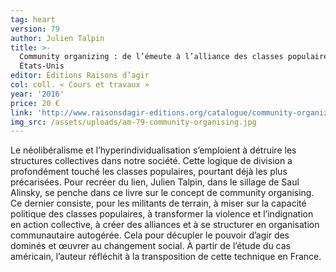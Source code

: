 ```yaml
---
tag: heart
version: 79
author: Julien Talpin
title: >-
  Community organizing : de l’émeute à l’alliance des classes populaires aux
  États-Unis
editor: Éditions Raisons d’agir
col: coll. « Cours et travaux »
year: '2016'
price: 20 €
link: 'http://www.raisonsdagir-editions.org/catalogue/community-organizing/'
img_src: /assets/uploads/am-79-community-organising.jpg
---
```

Le néolibéralisme et l’hyperindividualisation s’emploient à détruire les
 structures collectives dans notre société. Cette logique de division a profondément
 touché les classes populaires, pourtant déjà les plus précarisées.
 Pour recréer du lien, Julien Talpin, dans le sillage de Saul Alinsky,
 se penche dans ce livre sur le concept de community organising. Ce
 dernier consiste, pour les militants de terrain, à miser sur la capacité
 politique des classes populaires, à transformer la violence et l’indignation
 en action collective, à créer des alliances et à se structurer en organisation
 communautaire autogérée. Cela pour décupler le pouvoir d’agir
 des dominés et œuvrer au changement social. À partir de l’étude du cas
 américain, l’auteur réfléchit à la transposition de cette technique en France.
